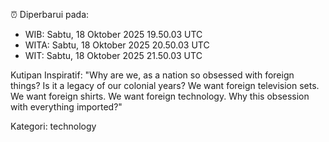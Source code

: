 ⏰ Diperbarui pada:
- WIB: Sabtu, 18 Oktober 2025 19.50.03 UTC
- WITA: Sabtu, 18 Oktober 2025 20.50.03 UTC
- WIT: Sabtu, 18 Oktober 2025 21.50.03 UTC

Kutipan Inspiratif:
"Why are we, as a nation so obsessed with foreign things? Is it a legacy of our colonial years? We want foreign television sets. We want foreign shirts. We want foreign technology. Why this obsession with everything imported?"


Kategori: technology

